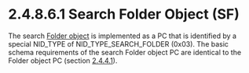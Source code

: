 <html dir="LTR" xmlns:mshelp="http://msdn.microsoft.com/mshelp" xmlns:ddue="http://ddue.schemas.microsoft.com/authoring/2003/5" xmlns:xlink="http://www.w3.org/1999/xlink" xmlns:tool="http://www.microsoft.com/tooltip">
    <head>
        <meta http-equiv="Content-Type" content="text/html; CHARSET=utf-8"></meta>
        <meta name="save" content="history"></meta>
        <title>2.4.8.6.1 Search Folder Object (SF)</title>
        <xml>
            <mshelp:toctitle title="2.4.8.6.1 Search Folder Object (SF)"></mshelp:toctitle>
            <mshelp:rltitle title="[MS-PST]: Search Folder Object (SF)"></mshelp:rltitle>
            <mshelp:keyword index="A" term="2dfb3012-b81c-466b-831c-2d2f0c29e591"></mshelp:keyword>
            <mshelp:attr name="DCSext.ContentType" value="open specification"></mshelp:attr>
            <mshelp:attr name="AssetID" value="2dfb3012-b81c-466b-831c-2d2f0c29e591"></mshelp:attr>
            <mshelp:attr name="TopicType" value="kbRef"></mshelp:attr>
            <mshelp:attr name="DCSext.Title" value="[MS-PST]: Search Folder Object (SF)" />
        </xml>
    </head>
    <body>
        <div id="header">
            <h1 class="heading">2.4.8.6.1 Search Folder Object (SF)</h1>
        </div>
        <div id="mainSection">
            <div id="mainBody">
                <div id="allHistory" class="saveHistory"></div>
                <div id="sectionSection0" class="section" name="collapseableSection">
                    

<p>The search <a href="08220cc9-69b1-4072-a2e7-2a0ff201d505.htm#gt_0682daa7-c1b8-419b-8a32-6048833d0b72">Folder
object</a> is implemented as a PC that is identified by a special NID_TYPE of
NID_TYPE_SEARCH_FOLDER (0x03). The basic schema requirements of the search
Folder object PC are identical to the Folder object PC (section <a href="2cdb6e46-61b9-4426-af1e-e0c7bd889293.htm">2.4.4.1</a>).</p>
                </div>
            </div>
        </div>
    </body>
</html>
